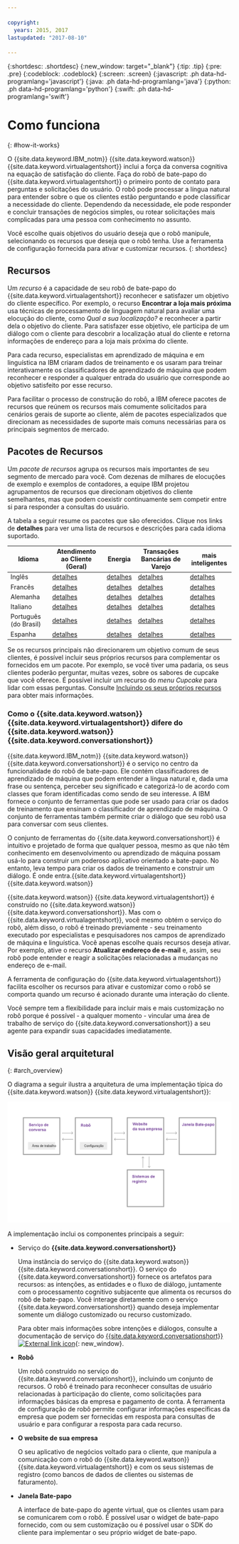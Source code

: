 ```yaml
---

copyright:
  years: 2015, 2017
lastupdated: "2017-08-10"

---
```


{:shortdesc: .shortdesc}
{:new_window: target="_blank"}
{:tip: .tip}
{:pre: .pre}
{:codeblock: .codeblock}
{:screen: .screen}
{:javascript: .ph data-hd-programlang='javascript'}
{:java: .ph data-hd-programlang='java'}
{:python: .ph data-hd-programlang='python'}
{:swift: .ph data-hd-programlang='swift'}

# Como funciona
{: #how-it-works}

O {{site.data.keyword.IBM_notm}} {{site.data.keyword.watson}} {{site.data.keyword.virtualagentshort}} inclui a força da conversa cognitiva na equação de satisfação do cliente. Faça do robô de bate-papo do {{site.data.keyword.virtualagentshort}} o primeiro ponto de contato para perguntas e solicitações do usuário. O robô pode processar a língua natural para entender sobre o que os clientes estão perguntando e pode classificar a necessidade do cliente. Dependendo da necessidade, ele pode responder e concluir transações de negócios simples, ou rotear solicitações mais complicadas para uma pessoa com conhecimento no assunto.

Você escolhe quais objetivos do usuário deseja que o robô manipule, selecionando os recursos que deseja que o robô tenha. Use a ferramenta de configuração fornecida para ativar e customizar recursos.
{: shortdesc}

## Recursos

Um *recurso* é a capacidade de seu robô de bate-papo do {{site.data.keyword.virtualagentshort}} reconhecer e satisfazer um objetivo do cliente específico. Por exemplo, o recurso **Encontrar a loja mais próxima** usa técnicas de processamento de linguagem natural para avaliar uma elocução do cliente, como *Qual a sua localização?* e reconhecer a partir dela o objetivo do cliente. Para satisfazer esse objetivo, ele participa de um diálogo com o cliente para descobrir a localização atual do cliente e retorna informações de endereço para a loja mais próxima do cliente.

Para cada recurso, especialistas em aprendizado de máquina e em linguística na IBM criaram dados de treinamento e os usaram para treinar interativamente os classificadores de aprendizado de máquina que podem reconhecer e responder a qualquer entrada do usuário que corresponde ao objetivo satisfeito por esse recurso.

Para facilitar o processo de construção do robô, a IBM oferece pacotes de recursos que reúnem os recursos mais comumente solicitados para cenários gerais de suporte ao cliente, além de pacotes especializados que direcionam as necessidades de suporte mais comuns necessárias para os principais segmentos de mercado.

## Pacotes de Recursos

Um *pacote de recursos* agrupa os recursos mais importantes de seu segmento de mercado para você. Com dezenas de milhares de elocuções de exemplo e exemplos de contadores, a equipe IBM projetou agrupamentos de recursos que direcionam objetivos do cliente semelhantes, mas que podem coexistir continuamente sem competir entre si para responder a consultas do usuário.

A tabela a seguir resume os pacotes que são oferecidos. Clique nos links de **detalhes** para ver uma lista de recursos e descrições para cada idioma suportado.

| Idioma | Atendimento ao Cliente (Geral) | Energia  | Transações Bancárias de Varejo | mais inteligentes   |
|----------|----------------------------|---------|----------------|---------|
| Inglês  | [detalhes](/docs/services/virtual-agent/capabilities_list_general_en.html)   | [detalhes](/docs/services/virtual-agent/capabilities_list_energy_en.html) | [detalhes](/docs/services/virtual-agent/capabilities_list_banking_en.html)        | [detalhes](/docs/services/virtual-agent/capabilities_list_telco_en.html) |
| Francês   | [detalhes](/docs/services/virtual-agent/capabilities_list_general_fr.html) | [detalhes](/docs/services/virtual-agent/capabilities_list_energy_fr.html) | [detalhes](/docs/services/virtual-agent/capabilities_list_banking_fr.html) | [detalhes](/docs/services/virtual-agent/capabilities_list_telco_fr.html) |
| Alemanha   | [detalhes](/docs/services/virtual-agent/capabilities_list_general_de.html) | [detalhes](/docs/services/virtual-agent/capabilities_list_energy_de.html) | [detalhes](/docs/services/virtual-agent/capabilities_list_banking_de.html) | [detalhes](/docs/services/virtual-agent/capabilities_list_telco_fr.html) |
| Italiano | [detalhes](/docs/services/virtual-agent/capabilities_list_general_it.html) | [detalhes](/docs/services/virtual-agent/capabilities_list_energy_it.html) | [detalhes](/docs/services/virtual-agent/capabilities_list_banking_it.html) | [detalhes](/docs/services/virtual-agent/capabilities_list_telco_it.html) |
| Português (do Brasil) | [detalhes](/docs/services/virtual-agent/capabilities_list_general.html) | [detalhes](/docs/services/virtual-agent/capabilities_list_energy.html) | [detalhes](/docs/services/virtual-agent/capabilities_list_banking.html) | [detalhes](/docs/services/virtual-agent/capabilities_list_telco.html) |
| Espanha | [detalhes](/docs/services/virtual-agent/capabilities_list_general_es.html) | [detalhes](/docs/services/virtual-agent/capabilities_list_energy_es.html) | [detalhes](/docs/services/virtual-agent/capabilities_list_banking_es.html) | [detalhes](/docs/services/virtual-agent/capabilities_list_telco_es.html) |

Se os recursos principais não direcionarem um objetivo comum de seus clientes, é possível incluir seus próprios recursos para complementar os fornecidos em um pacote. Por exemplo, se você tiver uma padaria, os seus clientes poderão perguntar, muitas vezes, sobre os sabores de cupcake que você oferece. É possível incluir um recurso do *menu Cupcake* para lidar com essas perguntas. Consulte [Incluindo os seus próprios recursos](add-custom-capabilities.html) para obter mais informações.

### Como o {{site.data.keyword.watson}} {{site.data.keyword.virtualagentshort}} difere do {{site.data.keyword.watson}} {{site.data.keyword.conversationshort}}

{{site.data.keyword.IBM_notm}} {{site.data.keyword.watson}} {{site.data.keyword.conversationshort}} é o serviço no centro da funcionalidade do robô de bate-papo. Ele contém classificadores de aprendizado de máquina que podem entender a língua natural e, dada uma frase ou sentença, perceber seu significado e categorizá-lo de acordo com classes que foram identificadas como sendo de seu interesse. A IBM fornece o conjunto de ferramentas que pode ser usado para criar os dados de treinamento que ensinam o classificador de aprendizado de máquina. O conjunto de ferramentas também permite criar o diálogo que seu robô usa para conversar com seus clientes.

O conjunto de ferramentas do {{site.data.keyword.conversationshort}} é intuitivo e projetado de forma que qualquer pessoa, mesmo as que não têm conhecimento em desenvolvimento ou aprendizado de máquina possam usá-lo para construir um poderoso aplicativo orientado a bate-papo. No entanto, leva tempo para criar os dados de treinamento e construir um diálogo. É onde entra.{{site.data.keyword.virtualagentshort}}  {{site.data.keyword.watson}}

{{site.data.keyword.watson}} {{site.data.keyword.virtualagentshort}} é construído no {{site.data.keyword.watson}} {{site.data.keyword.conversationshort}}. Mas com o {{site.data.keyword.virtualagentshort}}, você mesmo obtém o serviço do robô, além disso, o robô é treinado previamente - seu treinamento executado por especialistas e pesquisadores nos campos de aprendizado de máquina e linguística. Você apenas escolhe quais recursos deseja ativar. Por exemplo, ative o recurso **Atualizar endereço de e-mail** e, assim, seu robô pode entender e reagir a solicitações relacionadas a mudanças no endereço de e-mail.

A ferramenta de configuração do {{site.data.keyword.virtualagentshort}} facilita escolher os recursos para ativar e customizar como o robô se comporta quando um recurso é acionado durante uma interação do cliente.

Você sempre tem a flexibilidade para incluir mais e mais customização no robô porque é possível - a qualquer momento - vincular uma área de trabalho de serviço do {{site.data.keyword.conversationshort}} a seu agente para expandir suas capacidades imediatamente.

## Visão geral arquitetural 
{: #arch_overview}

O diagrama a seguir ilustra a arquitetura de uma implementação típica do {{site.data.keyword.watson}} {{site.data.keyword.virtualagentshort}}:

![Architectural overview](images/arch-overview.png)

A implementação inclui os componentes principais a seguir:

- Serviço do **{{site.data.keyword.conversationshort}}**

    Uma instância do serviço do {{site.data.keyword.watson}} {{site.data.keyword.conversationshort}}. O serviço do
{{site.data.keyword.conversationshort}} fornece os artefatos para recursos: as intenções, as entidades e o fluxo de diálogo, juntamente com o processamento
cognitivo subjacente que alimenta os recursos do robô de bate-papo. Você interage diretamente com o serviço {{site.data.keyword.conversationshort}} quando deseja implementar somente um diálogo customizado ou recurso customizado.

    Para obter mais informações sobre intenções e diálogos, consulte a  documentação de serviço do [{{site.data.keyword.conversationshort}} ![External link icon](../../icons/launch-glyph.svg "External link icon")](https://console.bluemix.net/docs/services/conversation/index.html#about "External link icon"){: new_window}.

- **Robô**

    Um robô construído no serviço do {{site.data.keyword.conversationshort}}, incluindo um conjunto de recursos. O robô é treinado para reconhecer
consultas de usuário relacionadas à participação do cliente, como solicitações para informações básicas da empresa e pagamento de conta. A ferramenta de configuração
de robô permite configurar informações específicas da empresa que podem ser fornecidas em resposta para consultas de usuário e para configurar a resposta para cada
recurso.

- **O website de sua empresa**

    O seu aplicativo de negócios voltado para o cliente, que manipula a comunicação com o robô do {{site.data.keyword.watson}}
{{site.data.keyword.virtualagentshort}} e com os seus sistemas de registro (como bancos de dados de clientes ou sistemas de faturamento).

- **Janela Bate-papo**

    A interface de bate-papo do agente virtual, que os clientes usam para se comunicarem com o robô. É possível usar o widget de bate-papo fornecido, com ou
sem customização ou é possível usar o SDK do cliente para implementar o seu próprio widget de bate-papo.
